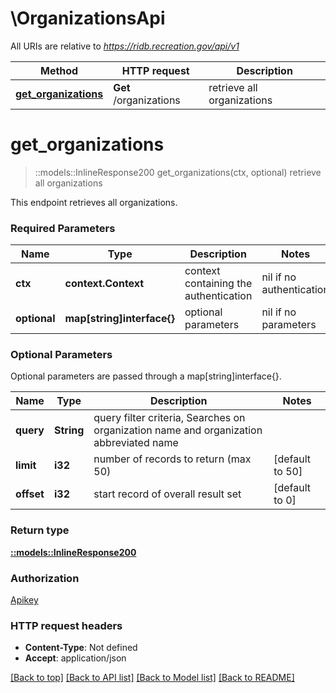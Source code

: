 # \OrganizationsApi

All URIs are relative to *https://ridb.recreation.gov/api/v1*

Method | HTTP request | Description
------------- | ------------- | -------------
[**get_organizations**](OrganizationsApi.md#get_organizations) | **Get** /organizations | retrieve all organizations


# **get_organizations**
> ::models::InlineResponse200 get_organizations(ctx, optional)
retrieve all organizations

This endpoint retrieves all organizations.

### Required Parameters

Name | Type | Description  | Notes
------------- | ------------- | ------------- | -------------
 **ctx** | **context.Context** | context containing the authentication | nil if no authentication
 **optional** | **map[string]interface{}** | optional parameters | nil if no parameters

### Optional Parameters
Optional parameters are passed through a map[string]interface{}.

Name | Type | Description  | Notes
------------- | ------------- | ------------- | -------------
 **query** | **String**| query filter criteria, Searches on organization name and organization abbreviated name | 
 **limit** | **i32**| number of records to return (max 50) | [default to 50]
 **offset** | **i32**| start record of overall result set | [default to 0]

### Return type

[**::models::InlineResponse200**](inline_response_200.md)

### Authorization

[Apikey](../README.md#Apikey)

### HTTP request headers

 - **Content-Type**: Not defined
 - **Accept**: application/json

[[Back to top]](#) [[Back to API list]](../README.md#documentation-for-api-endpoints) [[Back to Model list]](../README.md#documentation-for-models) [[Back to README]](../README.md)

